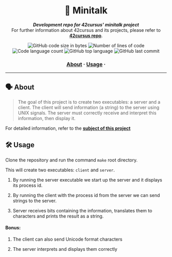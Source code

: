 <h1 align="center">
	 🙊 Minitalk
</h1>

<p align="center">
	<b><i>Development repo for 42cursus' minitalk project</i></b><br>
	For further information about 42cursus and its projects, please refer to <a href="https://github.com/iker-gonzalez/42_cursus"><b>42cursus repo</b></a>.
</p>

<p align="center">
	<img alt="GitHub code size in bytes" src="https://img.shields.io/github/languages/code-size/iker-gonzalez/minitalk?color=blueviolet" />
	<img alt="Number of lines of code" src="https://img.shields.io/tokei/lines/github/iker-gonzalez/minitalk?color=blueviolet" />
	<img alt="Code language count" src="https://img.shields.io/github/languages/count/iker-gonzalez/minitalk?color=blue" />
	<img alt="GitHub top language" src="https://img.shields.io/github/languages/top/iker-gonzalez/minitalk?color=blue" />
	<img alt="GitHub last commit" src="https://img.shields.io/github/last-commit/iker-gonzalez/minitalk?color=brightgreen" />
</p>

<h3 align="center">
	<a href="#%EF%B8%8F-about">About</a>
	<span> · </span>
	<a href="#%EF%B8%8F-usage">Usage</a>
  <span> · </span>
</h3>

---

## 🗣️ About

> The goal of this project is to create two executables: a server and a client. The client will send information (a string) to the server using UNIX signals. The server must correctly receive and interpret this information, then display it.

For detailed information, refer to the [**subject of this project**](https://github.com/iker-gonzalez/42_cursus/blob/main/_PDFs/en.subject_minitalk.pdf)

 ## 🛠️ Usage
 
 Clone the repository and run the command `make` root directory.
 
 This will create two executables: `client` and `server`.

1) By running the server executable we start up the server and it displays its process id.

2) By running the client with the process id from the server we can send strings to the server.

3) Server receives bits containing the information, translates them to characters and prints the result as a string.

#### Bonus:
1) The client can also send Unicode format characters

2) The server interprets and displays them correctly <br />
